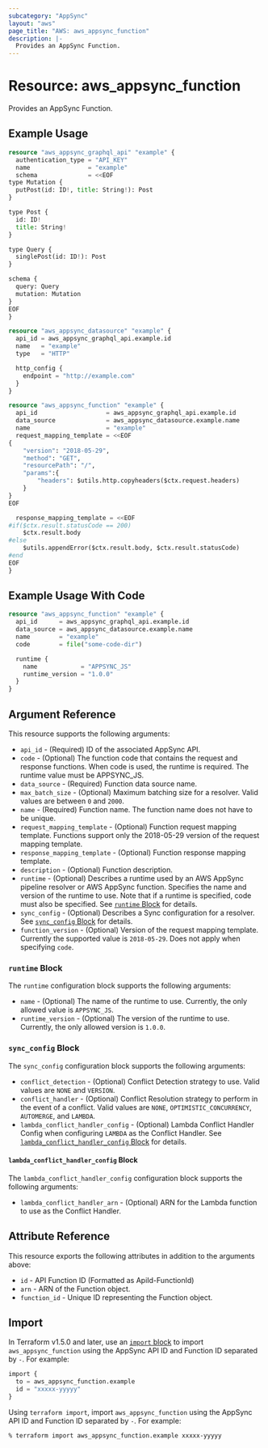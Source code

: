 ```yaml
---
subcategory: "AppSync"
layout: "aws"
page_title: "AWS: aws_appsync_function"
description: |-
  Provides an AppSync Function.
---
```


# Resource: aws_appsync_function

Provides an AppSync Function.

## Example Usage

```terraform
resource "aws_appsync_graphql_api" "example" {
  authentication_type = "API_KEY"
  name                = "example"
  schema              = <<EOF
type Mutation {
  putPost(id: ID!, title: String!): Post
}

type Post {
  id: ID!
  title: String!
}

type Query {
  singlePost(id: ID!): Post
}

schema {
  query: Query
  mutation: Mutation
}
EOF
}

resource "aws_appsync_datasource" "example" {
  api_id = aws_appsync_graphql_api.example.id
  name   = "example"
  type   = "HTTP"

  http_config {
    endpoint = "http://example.com"
  }
}

resource "aws_appsync_function" "example" {
  api_id                   = aws_appsync_graphql_api.example.id
  data_source              = aws_appsync_datasource.example.name
  name                     = "example"
  request_mapping_template = <<EOF
{
    "version": "2018-05-29",
    "method": "GET",
    "resourcePath": "/",
    "params":{
        "headers": $utils.http.copyheaders($ctx.request.headers)
    }
}
EOF

  response_mapping_template = <<EOF
#if($ctx.result.statusCode == 200)
    $ctx.result.body
#else
    $utils.appendError($ctx.result.body, $ctx.result.statusCode)
#end
EOF
}
```

## Example Usage With Code

```terraform
resource "aws_appsync_function" "example" {
  api_id      = aws_appsync_graphql_api.example.id
  data_source = aws_appsync_datasource.example.name
  name        = "example"
  code        = file("some-code-dir")

  runtime {
    name            = "APPSYNC_JS"
    runtime_version = "1.0.0"
  }
}
```

## Argument Reference

This resource supports the following arguments:

* `api_id` - (Required) ID of the associated AppSync API.
* `code` - (Optional) The function code that contains the request and response functions. When code is used, the runtime is required. The runtime value must be APPSYNC_JS.
* `data_source` - (Required) Function data source name.
* `max_batch_size` - (Optional) Maximum batching size for a resolver. Valid values are between `0` and `2000`.
* `name` - (Required) Function name. The function name does not have to be unique.
* `request_mapping_template` - (Optional) Function request mapping template. Functions support only the 2018-05-29 version of the request mapping template.
* `response_mapping_template` - (Optional) Function response mapping template.
* `description` - (Optional) Function description.
* `runtime` - (Optional) Describes a runtime used by an AWS AppSync pipeline resolver or AWS AppSync function. Specifies the name and version of the runtime to use. Note that if a runtime is specified, code must also be specified. See [`runtime` Block](#runtime-block) for details.
* `sync_config` - (Optional) Describes a Sync configuration for a resolver. See [`sync_config` Block](#sync_config-block) for details.
* `function_version` - (Optional) Version of the request mapping template. Currently the supported value is `2018-05-29`. Does not apply when specifying `code`.

### `runtime` Block

The `runtime` configuration block supports the following arguments:

* `name` - (Optional) The name of the runtime to use. Currently, the only allowed value is `APPSYNC_JS`.
* `runtime_version` - (Optional) The version of the runtime to use. Currently, the only allowed version is `1.0.0`.

### `sync_config` Block

The `sync_config` configuration block supports the following arguments:

* `conflict_detection` - (Optional) Conflict Detection strategy to use. Valid values are `NONE` and `VERSION`.
* `conflict_handler` - (Optional) Conflict Resolution strategy to perform in the event of a conflict. Valid values are `NONE`, `OPTIMISTIC_CONCURRENCY`, `AUTOMERGE`, and `LAMBDA`.
* `lambda_conflict_handler_config` - (Optional) Lambda Conflict Handler Config when configuring `LAMBDA` as the Conflict Handler. See [`lambda_conflict_handler_config` Block](#lambda_conflict_handler_config-block) for details.

#### `lambda_conflict_handler_config` Block

The `lambda_conflict_handler_config` configuration block supports the following arguments:

* `lambda_conflict_handler_arn` - (Optional) ARN for the Lambda function to use as the Conflict Handler.

## Attribute Reference

This resource exports the following attributes in addition to the arguments above:

* `id` - API Function ID (Formatted as ApiId-FunctionId)
* `arn` - ARN of the Function object.
* `function_id` - Unique ID representing the Function object.

## Import

In Terraform v1.5.0 and later, use an [`import` block](https://developer.hashicorp.com/terraform/language/import) to import `aws_appsync_function` using the AppSync API ID and Function ID separated by `-`. For example:

```terraform
import {
  to = aws_appsync_function.example
  id = "xxxxx-yyyyy"
}
```

Using `terraform import`, import `aws_appsync_function` using the AppSync API ID and Function ID separated by `-`. For example:

```console
% terraform import aws_appsync_function.example xxxxx-yyyyy
```
